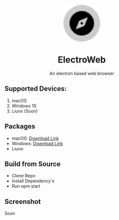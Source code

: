 <p align="center">
 <img width="120px" src="imj/EA043F8E-4920-454A-9297-E1F1AC5F8694.png" />
</p>

<h1 align="center">ElectroWeb</h1>

<p align="center">An electron based web browser</p>

## Supported Devices:
1. macOS 
2. Windows 10 
3. Liunx (Soon)

## Packages
- macOS: [Download Link](https://github.com/Lucaslah/ElectroWeb/releases/download/1.0.0/ElectroWeb.Installer.dmg)
- Windows: [Download Link](https://fileftp1-cssudii.web.app/ElectroWeb-Setup.exe)
- Liunx: 

## Build from Source
- Clone Repo
- Install Dependency's
- Run npm start

## Screenshot
Soon
